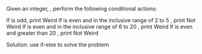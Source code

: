 Given an integer, , perform the following conditional actions:

If  is odd, print Weird
If  is even and in the inclusive range of 2 to 5 , print Not Weird
If  is even and in the inclusive range of 6 to 20 , print Weird
If  is even and greater than 20 , print Not Weird

Solution:
use if-else to solve the problem